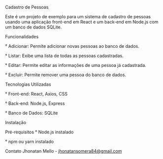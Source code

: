 Cadastro de Pessoas

Este é um projeto de exemplo para um sistema de cadastro de pessoas usando uma aplicação front-end em React e um back-end em Node.js com um banco de dados SQLite.



Funcionalidades

° Adicionar: Permite adicionar novas pessoas ao banco de dados.

° Listar: Exibe uma lista de todas as pessoas cadastradas.

° Editar: Permite editar as informações de uma pessoa já cadastrada.

° Excluir: Permite remover uma pessoa do banco de dados.



Tecnologias Utilizadas

° Front-end: React, Axios, CSS

° Back-end: Node.js, Express

° Banco de Dados: SQLite


Instalação

Pré-requisitos
° Node.js instalado

° npm ou yarn instalado



Contato
Jhonatan Mello - jhonatansomera84@gmail.com
